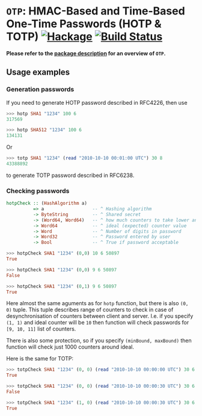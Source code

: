 # `OTP`: HMAC-Based and Time-Based One-Time Passwords (HOTP & TOTP)  [![Hackage](https://img.shields.io/hackage/v/OTP.svg)](https://hackage.haskell.org/package/OTP) [![Build Status](https://travis-ci.org/hvr/OTP.svg)](https://travis-ci.org/hvr/OTP)

**Please refer to the [package description](https://hackage.haskell.org/package/OTP#description) for an overview of `OTP`.**

## Usage examples

### Generation passwords

If you need to generate HOTP password described in RFC4226, then use

```haskell
>>> hotp SHA1 "1234" 100 6
317569

>>> hotp SHA512 "1234" 100 6
134131
```

Or

```haskell
>>> totp SHA1 "1234" (read "2010-10-10 00:01:00 UTC") 30 8
43388892
```

to generate TOTP password described in RFC6238.

### Checking passwords

```haskell
hotpCheck :: (HashAlgorithm a)
          => a                  -- ^ Hashing algorithm
          -> ByteString         -- ^ Shared secret
          -> (Word64, Word64)   -- ^ how much counters to take lower and higher than ideal
          -> Word64             -- ^ ideal (expected) counter value
          -> Word               -- ^ Number of digits in password
          -> Word32             -- ^ Password entered by user
          -> Bool               -- ^ True if password acceptable
```

```haskell
>>> hotpCheck SHA1 "1234" (0,0) 10 6 50897
True

>>> hotpCheck SHA1 "1234" (0,0) 9 6 50897
False

>>> hotpCheck SHA1 "1234" (0,1) 9 6 50897
True
```

Here almost the same aguments as for `hotp` function, but there is
also `(0, 0)` tuple. This tuple describes range of counters to check
in case of desynchronisation of counters between client and
server. I.e. if you specify `(1, 1)` and ideal counter will be `10`
then function will check passwords for `[9, 10, 11]` list of
counters.

There is also some protection, so if you specify `(minBound,
maxBound)` then function will check just 1000 counters around ideal.

Here is the same for TOTP:

```haskell
>>> totpCheck SHA1 "1234" (0, 0) (read "2010-10-10 00:00:00 UTC") 30 6 778374
True

>>> totpCheck SHA1 "1234" (0, 0) (read "2010-10-10 00:00:30 UTC") 30 6 778374
False

>>> totpCheck SHA1 "1234" (1, 0) (read "2010-10-10 00:00:30 UTC") 30 6 778374
True
```
